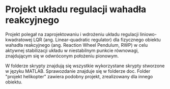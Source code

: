 # Projekt układu regulacji wahadła reakcyjnego

Projekt polegał na zaprojektowaniu i wdrożeniu układu regulacji liniowo-kwadratowej LQR (ang. Linear-quadratic regulator) dla fizycznego obiektu wahadła reakcyjnego (ang. Reaction Wheel Pendulum, RWP) w celu aktywnej stabilizacji układu w niestabilnym punkcie równowagi, znajdującym się w odwróconym położeniu pionowym. 

W folderze skrypty znajdują się wszystkie wykorzystane skrypty stworzone w języku MATLAB. Sprawozdanie znajduje się w folderze doc. Folder "projekt helikopter" zawiera podobny projekt, zrealizowany dla innego obiektu.
